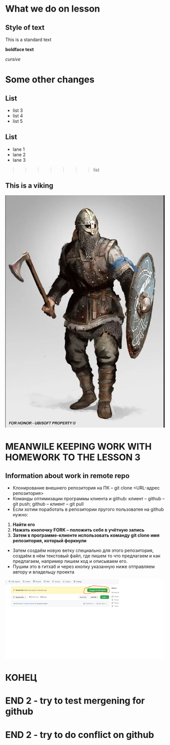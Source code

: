 # What we do on lesson

## Style of text ##
This is a standard text

**boldface text**

*cursive*
# Some other changes #

## List ##

* list 3
* list 4
* list 5

## List ##
* lane 1
* lane 2
* lane 3
>>>>>>> list

## This is a viking
![Vikings](Vikings.JPG)

# MEANWILE KEEPING WORK WITH HOMEWORK TO THE LESSON 3

## Information about work in remote repo

* Клонирование внешнего репозитория на ПК – git clone <URL-адрес репозитория>
* Команды оптимизации программы клиента и github: клиент – github – git push; github – клиент – git pull
* Если хотим поработать в репозитории лругого пользоватея на github нужно: 
1) **Найти его**
2) **Нажать кнопочку FORK – положить себе в учётную запись**
3) **Затем в программе-клиенте использовать команду git clone имя репозитория, который форкнули**

* Затем создаём новую ветку специально для этого репозитория, создаём в нём текстовый файл, где пишем то что предлагаем и как предлагаем, например пишем код и описываем его. 
* Пушим это в гитхаб и через кнопку указанную ниже отправляем автору и владельцу проекта

![Picture2](Picture2.JPG)

# КОНЕЦ


# END 2 - try to test mergening for github

# END 2 - try to do conflict on github

